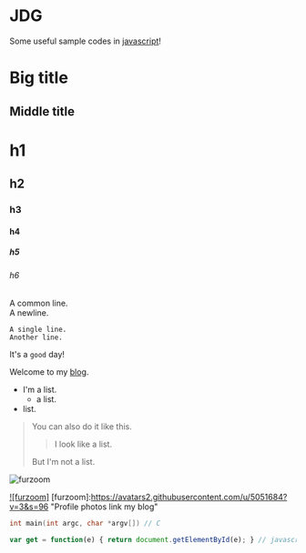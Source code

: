 # JDG
Some useful sample codes in [javascript](http://furzoom.com/javascript/ "javascript")!

Big title
==
Middle title
--
# h1
## h2
### h3
#### h4
##### h5
###### h6
A common line.<br />
A newline.

    A single line.
    Another line.

It's a `good` day!

Welcome to my [blog](http://furzoom.com/ "Furzoom").

* I'm a list.
  * a list.
* list.

> You can also do it like this.
> > I look like a list.
>
> But I'm not a list.

![furzoom](https://avatars2.githubusercontent.com/u/5051684?v=3&s=96 "Profile photos link itself")

[![furzoom]](http://furzoom.com/)
[furzoom]:https://avatars2.githubusercontent.com/u/5051684?v=3&s=96 "Profile photos link my blog"

```c
int main(int argc, char *argv[]) // C
```

```javascript
var get = function(e) { return document.getElementById(e); } // javascript
```
